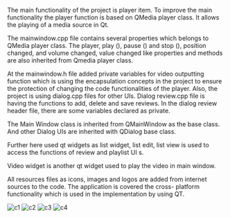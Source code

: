 The main functionality of the project is player item. To improve the main functionality the player function is based on QMedia player class. It allows the playing of a media source in Qt. 

The mainwindow.cpp file contains several properties which belongs to QMedia player class. The player, play (), pause () and stop (), position changed, and volume changed, value changed like properties and methods are also inherited from Qmedia player class.

At the mainwindow.h file added private variables for video outputting function which is using the encapsulation concepts in the project to ensure the protection of changing the code functionalities of the player. Also, the project is using dialog.cpp files for other UIs. Dialog review.cpp file is having the functions to add, delete and save reviews. In the dialog review header file, there are some variables declared as private.

The Main Window class is inherited from QMainWindow as the base class. And other Dialog UIs are inherited with QDialog base class.

Further here used qt widgets as list widget, list edit, list view is used to access the functions of review and playlist UI s. 

Video widget is another qt widget used to play the video in main window. 

All resources files as icons, images and logos are added from internet sources to the code.
The application is covered the cross- platform functionality which is used in the implementation by using QT.

![c1](https://github.com/Nethmee5/C-Media-player-application/assets/59769437/41b59206-4e3b-4b53-a8c9-ba1d1cec5eac)
![c2](https://github.com/Nethmee5/C-Media-player-application/assets/59769437/3c2b3ec2-bb2f-4e72-82f5-6e34fb4ac3d6)
![c3](https://github.com/Nethmee5/C-Media-player-application/assets/59769437/b4c2be02-1e19-4f79-9b93-510d2d900e9f)
![c4](https://github.com/Nethmee5/C-Media-player-application/assets/59769437/68766ac8-0f83-4fe6-b8ea-cb3ca1fd8648)


